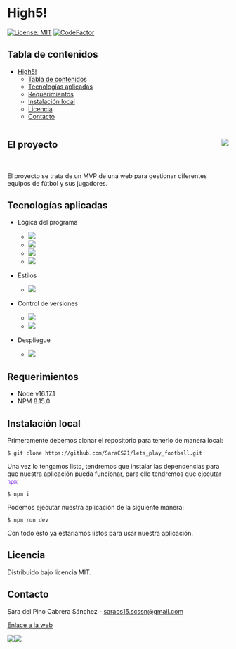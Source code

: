 # High5!

[![License: MIT](https://img.shields.io/badge/License-MIT-yellow.svg)](https://opensource.org/licenses/MIT) [![CodeFactor](https://www.codefactor.io/repository/github/saracs21/lets_play_football/badge)](https://www.codefactor.io/repository/github/saracs21/lets_play_football)

## Tabla de contenidos

- [High5!](#high5)
  - [Tabla de contenidos](#tabla-de-contenidos)
  - [Tecnologías aplicadas](#tecnologías-aplicadas)
  - [Requerimientos](#requerimientos)
  - [Instalación local](#instalación-local)
  - [Licencia](#licencia)
  - [Contacto](#contacto)

<div style="display:flex;align-items:center;justify-content:space-between;width=100%;margin-bottom:2rem;">
    <h2>El proyecto</h2>
    <img src="https://i.imgur.com/yMaJEJC.png">
</div>
<a id="proyecto"></a>

El proyecto se trata de un MVP de una web para gestionar diferentes equipos de fútbol y sus jugadores.

## Tecnologías aplicadas
<a id="tecnologias"></a>

- Lógica del programa

    - ![](https://i.imgur.com/3NoMGpa.png)
    - ![](https://i.imgur.com/zAukkam.png)
    - ![](https://i.imgur.com/QOuQCDk.png)
    - ![](https://i.imgur.com/NjlhcRX.png)

- Estilos

    - ![](https://i.imgur.com/YmRHS8C.png)
- Control de versiones 

    - ![](https://i.imgur.com/OVEFEj6.png)
    - ![](https://i.imgur.com/gRzGqDh.png)
- Despliegue

    - ![](https://i.imgur.com/v4Yxoq0.png)

## Requerimientos
<a id="requerimientos"></a>

- Node v16.17.1
- NPM 8.15.0

## Instalación local
<a id="instalacion"></a>

Primeramente debemos clonar el repositorio para tenerlo de manera local:

```bash=
$ git clone https://github.com/SaraCS21/lets_play_football.git
```

Una vez lo tengamos listo, tendremos que instalar las dependencias para que nuestra aplicación pueda funcionar, para ello tendremos que ejecutar <span style="color:#6f11eb">`npm`</span>:

```bash=
$ npm i
```

Podemos ejecutar nuestra aplicación de la siguiente manera:

```bash=
$ npm run dev
```

Con todo esto ya estaríamos listos para usar nuestra aplicación.

## Licencia
<a id="licencia"></a>

Distribuido bajo licencia MIT.

## Contacto
<a id="contacto"></a>

Sara del Pino Cabrera Sánchez - saracs15.scssn@gmail.com

[Enlace a la web]()

[![](https://i.imgur.com/F0jmP7u.png)](https://www.linkedin.com/in/sarascs/)[![](https://i.imgur.com/xICWHyo.png)](https://github.com/SaraCS21)